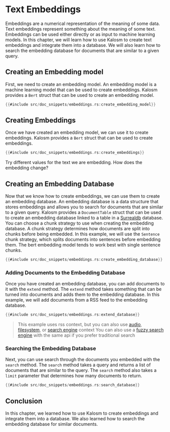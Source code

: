 # Text Embeddings

Embeddings are a numerical representation of the meaning of some data. Text embeddings represent something about the meaning of some text. Embeddings can be used either directly or as input to machine learning models. In this chapter, we will learn how to use Kalosm to create text embeddings and integrate them into a database. We will also learn how to search the embedding database for documents that are similar to a given query.

## Creating an Embedding model

First, we need to create an embedding model. An embedding model is a machine learning model that can be used to create embeddings. Kalosm provides a `Bert` struct that can be used to create an embedding model.

```rust
{{#include src/doc_snippets/embeddings.rs:create_embedding_model}}
```

## Creating Embeddings

Once we have created an embedding model, we can use it to create embeddings. Kalosm provides a `Bert` struct that can be used to create embeddings.

```rust
{{#include src/doc_snippets/embeddings.rs:create_embeddings}}
```

Try different values for the text we are embedding. How does the embedding change?

## Creating an Embedding Database

Now that we know how to create embeddings, we can use them to create an embedding database. An embedding database is a data structure that stores embeddings and allows you to search for documents that are similar to a given query. Kalosm provides a `DocumentTable` struct that can be used to create an embedding database linked to a table in a [Surrealdb](https://surrealdb.com/) database. You can choose a chunk strategy to use when creating the embedding database. A chunk strategy determines how documents are split into chunks before being embedded. In this example, we will use the `Sentence` chunk strategy, which splits documents into sentences before embedding them. The bert embedding model tends to work best with single sentence chunks.

```rust
{{#include src/doc_snippets/embeddings.rs:create_embedding_database}}
```

### Adding Documents to the Embedding Database

Once you have created an embedding database, you can add documents to it with the `extend` method. The `extend` method takes something that can be turned into documents and adds them to the embedding database. In this example, we will add documents from a RSS feed to the embedding database.

```rust
{{#include src/doc_snippets/embeddings.rs:extend_database}}
```

> This example uses rss context, but you can also use [audio](https://github.com/floneum/floneum/blob/main/interfaces/kalosm/examples/live_qa.rs), [filesystem](https://github.com/floneum/floneum/blob/94542cf49923cb4e15e34244336f8844ee2194c4/interfaces/kalosm/examples/fs_context.rs#L31), or [search engine](https://github.com/floneum/floneum/blob/94542cf49923cb4e15e34244336f8844ee2194c4/interfaces/kalosm-language/src/context/search/mod.rs#L16-L31) context
> You can also use a [fuzzy search engine](https://github.com/floneum/floneum/blob/94542cf49923cb4e15e34244336f8844ee2194c4/interfaces/kalosm/examples/fs_context.rs#L19-L20) with the same api if you prefer traditional search

### Searching the Embedding Database

Next, you can use search through the documents you embedded with the `search` method. The `search` method takes a query and returns a list of documents that are similar to the query. The `search` method also takes a `limit` parameter that determines how many documents to return.

```rust
{{#include src/doc_snippets/embeddings.rs:search_database}}
```

## Conclusion

In this chapter, we learned how to use Kalosm to create embeddings and integrate them into a database. We also learned how to search the embedding database for similar documents.
